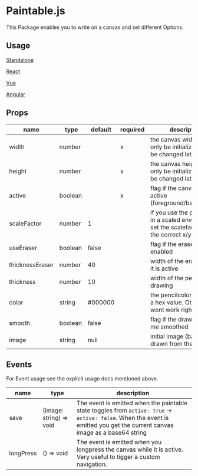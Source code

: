 # Paintable.js

This Package enables you to write on a canvas and set different Options.

## Usage

[Standalone](Core.md)

[React](React.md)

[Vue](Vue.md)

[Angular](Angular.md)

## Props

| name            |  type   | default | required | description                                                                                         |
| --------------- | ------- | ------- | -------- | --------------------------------------------------------------------------------------------------- |
| width           | number  |         | x        | the canvas width, can only be initialized and not be changed later                                  |
| height          | number  |         | x        | the canvas height, can only be initialized and not be changed later                                 |
| active          | boolean |         | x        | flag if the canvas is active (foreground/background)                                                |
| scaleFactor     | number  | 1       |          | if you use the paintable in a scaled envirionment set the scalefactor to get the correct x/y values |
| useEraser       | boolean | false   |          | flag if the eraser is enabled                                                                       |
| thicknessEraser | number  | 40      |          | width of the eraser when it is active                                                               |
| thickness       | number  | 10      |          | width of the pencil while drawing                                                                   |
| color           | string  | #000000 |          | the pencilcolor MUST be a hex value. Other strings wont work right now                              |
| smooth          | boolean | false   |          | flag if the drawing should me smoothed                                                              |
| image           | string  | null    |          | initial image (base64) drawn from the canvas                                                        |

## Events

For Event usage see the explicit usage docs mentioned above.

| name      |  type                   | description                                                                                                                                                                 |
| --------- | ----------------------- | --------------------------------------------------------------------------------------------------------------------------------------------------------------------------- |
| save      | (image: string) => void | The event is emitted when the paintable state toggles from `active: true` -> `active: false`. When the event is emitted you get the current canvas image as a base64 string |
| longPress | () => void              | The event is emitted when you longpress the canvas while it is active. Very useful to tigger a custom navigation.                                                           |
